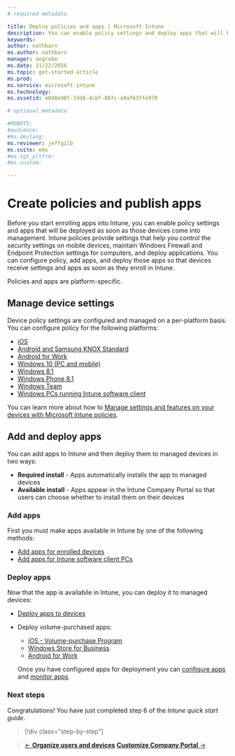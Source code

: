 ```yaml
---
# required metadata

title: Deploy policies and apps | Microsoft Intune
description: You can enable policy settings and deploy apps that will be applied as soon as devices are enrolled into management.
keywords:
author: nathbarnms.author: nathbarn
manager: angrobe
ms.date: 11/22/2016
ms.topic: get-started-article
ms.prod:
ms.service: microsoft-intune
ms.technology:
ms.assetid: e0d8e98f-7dd8-4cbf-887c-a9af63ffe970

# optional metadata

#ROBOTS:
#audience:
#ms.devlang:
ms.reviewer: jeffgilb
ms.suite: ems
#ms.tgt_pltfrm:
#ms.custom:

---
```


# Create policies and publish apps
Before you start enrolling apps into Intune, you can enable policy settings and apps that will be deployed as soon as those devices come into management. Intune policies provide settings that help you control the security settings on mobile devices, maintain Windows Firewall and Endpoint Protection settings for computers, and deploy applications. You can configure policy, add apps, and deploy those apps so that devices receive settings and apps as soon as they enroll in Intune.

Policies and apps are platform-specific.

## Manage device settings

 Device policy settings are configured and managed on a per-platform basis. You can configure policy for the following platforms:

- [iOS](https://docs.microsoft.com/intune/deploy-use/ios-policy-settings-in-microsoft-intune)
- [Android and Samsung KNOX Standard](https://docs.microsoft.com/intune/deploy-use/android-policy-settings-in-microsoft-intune)
- [Android for Work](https://docs.microsoft.com/intune/deploy-use/android-for-work-policy-settings-in-microsoft-intune)
- [Windows 10 (PC and mobile)](https://docs.microsoft.com/intune/deploy-use/windows-10-policy-settings-in-microsoft-intune)
- [Windows 8.1](https://docs.microsoft.com/intune/deploy-use/windows-configuration-policy-settings-in-microsoft-intune)
- [Windows Phone 8.1](https://docs.microsoft.com/intune/deploy-use/windows-phone-8-1-policy-settings-in-microsoft-intune)
- [Windows Team](https://docs.microsoft.com/intune/deploy-use/windows-team-configuration-policy-settings-in-microsoft-intune)
- [Windows PCs running Intune software client](https://docs.microsoft.com/intune/deploy-use/policies-to-protect-windows-pcs-in-microsoft-intune)

You can learn more about how to [Manage settings and features on your devices with Microsoft Intune policies](https://docs.microsoft.com/intune/deploy-use/manage-settings-and-features-on-your-devices-with-microsoft-intune-policies).

## Add and deploy apps

You can add apps to Intune and then deploy them to managed devices in two ways:
- **Required install** - Apps automatically installs the app to managed devices
- **Available install** - Apps appear in the Intune Company Portal so that users can choose whether to install them on their devices

### Add apps

First you must make apps available in Intune by one of the following methods:
- [Add apps for enrolled devices](https://docs.microsoft.com/intune/deploy-use/add-apps-for-mobile-devices-in-microsoft-intune)
- [Add apps for Intune software client PCs](https://docs.microsoft.com/intune/deploy-use/add-apps-for-windows-pcs-in-microsoft-intune)

### Deploy apps

Now that the app is availabile in Intune, you can deploy it to managed devices:
- [Deploy apps to devices](https://docs.microsoft.com/intune/deploy-use/deploy-use/deploy-apps-in-microsoft-intune)
- Deploy volume-purchased apps:
	- [iOS - Volume-purchase Program](https://docs.microsoft.com/intune/deploy-use/manage-ios-apps-you-purchased-through-a-volume-purchase-program-with-microsoft-intune)
	- [Windows Store for Business](https://docs.microsoft.com/intune/deploy-use/manage-apps-you-purchased-from-the-windows-store-for-business-with-microsoft-intune)
	- [Android for Work](https://docs.microsoft.com/en-us/Intune/deploy-use/android-for-work-apps)

	Once you have configured apps for deployment you can [configure apps](https://docs.microsoft.com/intune/deploy-use/update-apps-using-microsoft-intune) and [monitor apps](https://docs.microsoft.com/intune/deploy-use/monitor-apps-in-microsoft-intune).


### Next steps
Congratulations! You have just completed step 6 of the *Intune quick start guide*.

>[!div class="step-by-step"]

>[&larr; **Organize users and devices**](.\start-with-a-paid-subscription-to-microsoft-intune-step-5.md)       [**Customize Company Portal** &rarr;](.\start-with-a-paid-subscription-to-microsoft-intune-step-7.md)  
